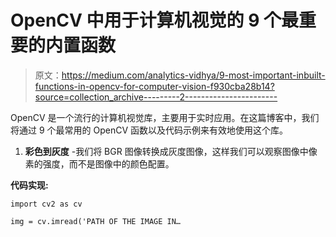# OpenCV 中用于计算机视觉的 9 个最重要的内置函数

> 原文：<https://medium.com/analytics-vidhya/9-most-important-inbuilt-functions-in-opencv-for-computer-vision-f930cba28b14?source=collection_archive---------2----------------------->

OpenCV 是一个流行的计算机视觉库，主要用于实时应用。在这篇博客中，我们将通过 9 个最常用的 OpenCV 函数以及代码示例来有效地使用这个库。

1.  **彩色到灰度** -我们将 BGR 图像转换成灰度图像，这样我们可以观察图像中像素的强度，而不是图像中的颜色配置。

**代码实现:**

```
import cv2 as cv

img = cv.imread('PATH OF THE IMAGE IN…
```
